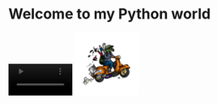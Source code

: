 <html lang="en">
<head>
    <meta charset="UTF-8">
    <meta name="viewport" content="width=device-width, initial-scale=1.0">
    <title>amit </title>
</head>
<body>
    <h1>Welcome to my Python world</h1>
        <video src="boy lap.mp4" autoplay width="25%" loop> </video>
        <img src="bike ride.jpg" width="25%" alt="night">
</body>
</html>
